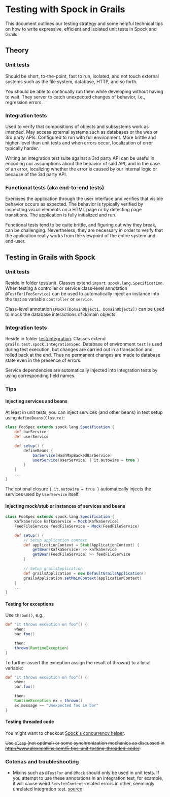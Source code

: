 Testing with Spock in Grails
============================
This document outlines our testing strategy and some helpful technical tips on how to write expressive, efficient and
isolated unit tests in Spock and Grails.

## Theory

### Unit tests
Should be short, to-the-point, fast to run, isolated, and not touch external systems such as the file system,
database, HTTP, and so forth.

You should be able to continually run them while developing without having to wait. They server to catch unexpected
changes of behavior, i.e., regression errors.

### Integration tests
Used to verify that compositions of objects and subsystems work as intended. May access external systems such as
databases or the web or 3rd party APIs. Configured to run with full environment. More brittle and higher-level than unit
tests and when errors occur, localization of error typically harder.

Writing an integration test suite against a 3rd party API can be useful in encoding our assumptions about the behavior
of said API, and in the case of an error, localizing whether the error is caused by our internal logic or because of the
3rd party API.

### Functional tests (aka end-to-end tests)
Exercises the application through the user interface and verifies that visible behavior occurs as expected. The behavior
is typically verified by inspecting visual elements on a HTML page or by detecting page transitions. The application is
fully initialized and run.

Functional tests tend to be quite brittle, and figuring out why they break, can be challenging. Nevertheless, they are
necessary in order to verify that the application really works from the viewpoint of the entire system and end-user.

## Testing in Grails with Spock

### Unit tests
Reside in folder [test/unit](../test/unit). Classes extend `import spock.lang.Specification`. When testing a controller
or service class-level annotation `@TestFor(FooService)` can be used to automatically inject an instance into the test
as variable `controller` or `service`.

Class-level annotation `@Mock([DomainObject1, DomainObject2])` can be used to mock the database interactions of domain
objects.

### Integration tests
Reside in folder [test/integration](../test/integration). Classes extend `grails.test.spock.IntegrationSpec`. Database
of environment `test` is used during test execution, but changes are carried out in a transaction and rolled back at the
end. Thus no permanent changes are made to database state even in the presence of errors.

Service dependencies are automatically injected into integration tests by using corresponding field names.

### Tips

#### Injecting services and beans

At least in unit tests, you can inject services (and other beans) in test setup using `defineBeans(Closure)`:
```groovy
class FooSpec extends spock.lang.Specification {
    def barService
    def userService

    def setup() {
        defineBeans {
            barService(HashMapBackedBarService)
            userService(UserService) { it.autowire = true }
        }
    }
    ...
}
```

The optional closure `{ it.autowire = true }` automatically injects the services used by `UserService` itself.

#### Injecting mock/stub or instances of services and beans

```groovy
class FooSpec extends spock.lang.Specification {
    KafkaService kafkaService = Mock(KafkaService)
	FeedFileService feedFileService = Mock(FeedFileService)

    def setup() {
        // Setup application context
		def applicationContext = Stub(ApplicationContext) {
			getBean(KafkaService) >> kafkaService
			getBean(FeedFileService) >> feedFileService
		}
        
        // Setup grailsApplication
		def grailsApplication = new DefaultGrailsApplication()
		grailsApplication.setMainContext(applicationContext)
    }
    ...
}
```

#### Testing for exceptions

Use `thrown()`, e.g.,
```groovy
def "it throws exception on foo"() {
    when:
    bar.foo()

    then:
    thrown(RuntimeException)
}
```

To further assert the exception assign the  result of thrown() to a local variable:
```groovy
def "it throws exception on foo"() {
    when:
    bar.foo()

    then:
    RuntimeException ex = thrown()
    ex.message == "Unexpected foo in bar"
}
```

#### Testing threaded code

You might want to checkout [Spock's concurrency helper](http://spockframework.github.io/spock/javadoc/1.0/spock/util/concurrent/package-frame.html).

~~Use `sleep` (not optimal) or some synchronization mechanics as discussed in
<http://www.alexecollins.com/5-tips-unit-testing-threaded-code/>.~~

### Gotchas and troubleshooting

- Mixins such as `@TestFor` and `@Mock` should only be used in unit tests. If you attempt to use these annotations in an
integration test, for example, it will cause weird `ServletContext`-related errors in other, seemingly unrelated
integration test.
[source](http://stackoverflow.com/questions/25327072/grails-2-3-integration-test-behaving-badly-servletcontext-must-not-null)
